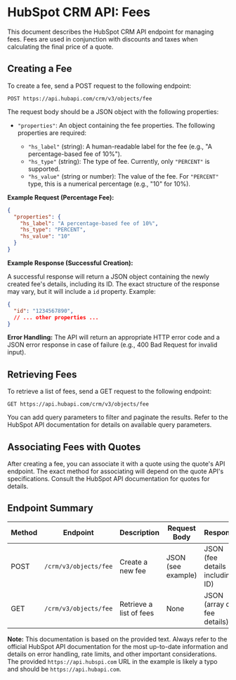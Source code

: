 # HubSpot CRM API: Fees

This document describes the HubSpot CRM API endpoint for managing fees. Fees are used in conjunction with discounts and taxes when calculating the final price of a quote.

## Creating a Fee

To create a fee, send a POST request to the following endpoint:

```
POST https://api.hubapi.com/crm/v3/objects/fee
```

The request body should be a JSON object with the following properties:

* `"properties"`: An object containing the fee properties.  The following properties are required:

    * `"hs_label"` (string): A human-readable label for the fee (e.g., "A percentage-based fee of 10%").
    * `"hs_type"` (string): The type of fee.  Currently, only `"PERCENT"` is supported.
    * `"hs_value"` (string or number): The value of the fee.  For `"PERCENT"` type, this is a numerical percentage (e.g., "10" for 10%).


**Example Request (Percentage Fee):**

```json
{
  "properties": {
    "hs_label": "A percentage-based fee of 10%",
    "hs_type": "PERCENT",
    "hs_value": "10"
  }
}
```

**Example Response (Successful Creation):**

A successful response will return a JSON object containing the newly created fee's details, including its ID.  The exact structure of the response may vary, but it will include a `id` property.  Example:

```json
{
  "id": "1234567890",
  // ... other properties ...
}
```

**Error Handling:** The API will return an appropriate HTTP error code and a JSON error response in case of failure (e.g., 400 Bad Request for invalid input).


## Retrieving Fees

To retrieve a list of fees, send a GET request to the following endpoint:

```
GET https://api.hubapi.com/crm/v3/objects/fee
```

You can add query parameters to filter and paginate the results. Refer to the HubSpot API documentation for details on available query parameters.


## Associating Fees with Quotes

After creating a fee, you can associate it with a quote using the quote's API endpoint.  The exact method for associating will depend on the quote API's specifications.  Consult the HubSpot API documentation for quotes for details.

##  Endpoint Summary

| Method | Endpoint                  | Description                                      | Request Body       | Response                     |
|--------|---------------------------|--------------------------------------------------|----------------------|------------------------------|
| POST    | `/crm/v3/objects/fee`    | Create a new fee                               | JSON (see example) | JSON (fee details including ID) |
| GET     | `/crm/v3/objects/fee`    | Retrieve a list of fees                         | None                 | JSON (array of fee details)    |


**Note:** This documentation is based on the provided text.  Always refer to the official HubSpot API documentation for the most up-to-date information and details on error handling, rate limits, and other important considerations.  The provided `https://api.hubspi.com` URL in the example is likely a typo and should be `https://api.hubapi.com`.
